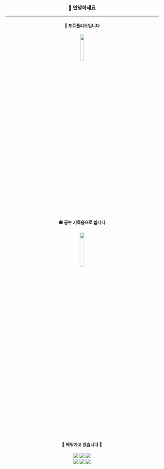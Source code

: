 <div align = "center">

### 👋 안녕하세요


<hr> 

#### 📌 **포트폴리오입니다**
<a href="https://uihyeon.notion.site/uihyeon/baacc370176c4c1b93675dcedf2f86f7" target="_blank">
  <img src="https://user-images.githubusercontent.com/103303021/212546681-fcb6e2b4-e91e-415f-9155-9522694dbff8.png" width="15%" />
</a>
  

#### 🟢 **공부 기록용으로 씁니다**
<a href="https://blog.naver.com/dmlgus8389" target="_blank">
  <img src="https://user-images.githubusercontent.com/103303021/212546428-bd2459ab-41ce-49bb-ba20-826b452cd4b1.png" width="17%" />
</a>


#### 🌱 **배워가고 있습니다** 🌱
  
<!-- https://simpleicons.org/  뱃지 사이트 -->

<img src="https://img.shields.io/badge/Python-3766AB?style=flat-square&logo=Python&logoColor=white"/></a>
<img src="https://img.shields.io/badge/Node.js-339933?style=flat-square&logo=Node.js&logoColor=white"/></a>
<img src="https://img.shields.io/badge/React-61DAFB?style=flat-square&logo=React&logoColor=white"/></a>
<br>
<img src="https://img.shields.io/badge/HTML5-E34F26?style=flat-square&logo=HTML5&logoColor=white"/></a>
<img src="https://img.shields.io/badge/CSS3-1572B6?style=flat-square&logo=CSS3&logoColor=white"/></a>
<img src="https://img.shields.io/badge/JavaScript-F7DF1E?style=flat-square&logo=JavaScript&logoColor=white"/></a>




</div>
